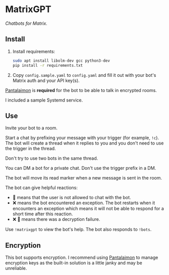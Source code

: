 # MatrixGPT

_Chatbots for Matrix._

## Install

1. Install requirements:
    ```bash
    sudo apt install libolm-dev gcc python3-dev
    pip install -r requirements.txt
    ```
2. Copy `config.sample.yaml` to `config.yaml` and fill it out with your bot's Matrix auth and your API key(s).

[Pantalaimon](https://github.com/matrix-org/pantalaimon) is **required** for the bot to be able to talk in encrypted
rooms.

I included a sample Systemd service.

## Use

Invite your bot to a room.

Start a chat by prefixing your message with your trigger (for example, `!c`). The bot will create a thread when it
replies to you and you don't need to use the trigger in the thread.

Don't try to use two bots in the same thread.

You can DM a bot for a private chat. Don't use the trigger prefix in a DM.

The bot will move its read marker when a new message is sent in the room.

The bot can give helpful reactions:

- 🚫 means that the user is not allowed to chat with the bot.
- ❌ means the bot encountered an exception. The bot restarts when it encounters an exception which means it will not be
  able to respond for a short time after this reaction.
- ❌ 🔐 means there was a decryption failure.

Use `!matrixgpt` to view the bot's help. The bot also responds to `!bots`.

## Encryption

This bot supports encryption. I recommend using [Pantalaimon](https://github.com/matrix-org/pantalaimon/) to manage
encryption keys as the built-in solution is a little janky and may be unreliable.

